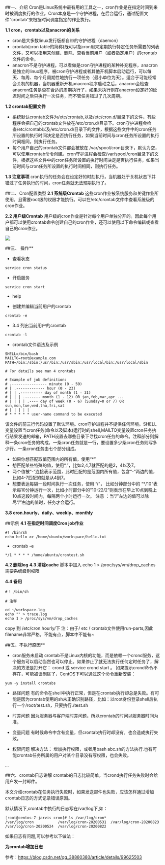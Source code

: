 ##一、介绍
Cron是Linux系统中最有用的工具之一，cron作业是在指定时间到来时被调度执行的作业。Cron本身是一个守护进程，在后台运行，通过配置文件“crontab”来根据时间调度指定的作业执行。


**1.1 cron，crontab以及anacron的关系**
- cron是大多数linux发行版都自带的守护进程（daemon）
- crontab(cron table的简称)既可以指cron用来定期执行特定任务所需要的列表文件，又可以指用来创建、删除、查看当前用户（或者指定用户）的crontab文件的命令。
- anacron不是守护进程，可以看做是cron守护进程的某种补充程序，anacron是独立的linux程序，被cron守护进程或者其他开机脚本启动运行，可以每天、每周、每个月周期性地执行一项任务（最小单位为天）。适合于可能经常会关机的机器，当机器重新开机anacron程序启动之后，anacron会检查anacron任务是否在合适的周期执行了，如果未执行则在anacron设定好的延迟时间之后只执行一次任务，而不管任务错过了几次周期。

**1.2 crontab配置文件**
- 系统默认crontab文件为/etc/crontab,以及/etc/cron.d/目录下的文件，有些程序会把自己的crontab文件放在/etc/cron.d/目录下。cron守护进程会检查/etc/crontab以及/etc/cron.d/目录下的文件，根据这些文件中的cron任务所设置的执行时间决定是否执行任务，如果当前时间与cron任务所设置的执行时间相同，则执行任务。
- 每个用户自己的crontab文件都会被放在 /var/spool/cron目录下，默认为空，可以使用crontab命令创建。cron守护进程会检查/var/spool/cron目录下的文件，根据这些文件中的cron任务所设置的执行时间决定是否执行任务，如果当前时间与cron任务所设置的执行时间相同，则执行任务。

**1.3 注意事项**
cron执行的任务会在设定好的时刻执行，当机器处于关机状态下并错过了任务执行的时间，cron任务就无法预期执行了。

##二、Cron配置类型
**2.1 系统级Crontab**
这些cron作业被系统服务和关键作业所使用，且需要root级的权限才能执行。可以在/etc/crontab文件中查看系统级的cron作业。

**2.2 用户级Crontab**
用户级的cron作业是针对每个用户单独分开的。因此每个用户都可以使用crontab命令创建自己的cron作业，还可以使用以下命令编辑或查看自己的cron作业。

![](https://upload-images.jianshu.io/upload_images/9449419-f0c225d327d66496?imageMogr2/auto-orient/strip%7CimageView2/2/w/1240)

##三、 操作**
- 查看状态
```
service cron status
```
- 开启服务
```
service cron start
```
 - help

- 创建并编辑当前用户的crontab
```
crontab -e
```

- 3.4 列出当前用户的crontab
```
crontab -l
```

- crontab文件语法及示例
```
SHELL=/bin/bash
MAILTO=root@example.com
PATH=/bin:/sbin:/usr/bin:/usr/sbin:/usr/local/bin:/usr/local/sbin

# For details see man 4 crontabs

# Example of job definition:
# .---------------- minute (0 - 59)
# | .------------- hour (0 - 23)
# | | .---------- day of month (1 - 31)
# | | | .------- month (1 - 12) OR jan,feb,mar,apr ...
# | | | | .---- day of week (0 - 6) (Sunday=0 or 7) OR sun,mon,tue,wed,thu,fri,sat
# | | | | |
# * * * * * user-name command to be executed
```
该文件的前三行代码设置了默认环境。cron守护进程并不提供任何环境。SHELL变量设置当cron任务(命令以及脚本)运行时的shell,MAILTO变量设置cron任务执行结果发送的邮箱，PATH设置去哪些目录下寻找cron任务的命令。注释部分则解释一条cron任务的构成，一条cron任务就是一行，要设置多少条cron任务则写多少行。一条cron任务由七个部分组成。

- 如果你想匹配取值范围内的所有值，使用“*”
- 想匹配某些特殊的值，使用“,”，比如2,4,7就匹配的是2，4以及7。
- 两个值被“-”连接表示范围，此时匹配的是范围内所有值，包含“-”两边的值，比如4-7匹配的就是从4到7。
- 想要表达每隔一段时间执行一次任务，使用 “/”， 比如分钟部分中的 “*/10”表示每10分钟运行一次，比如小时部分中的“10-22/2”则表示在早上10点到晚上10点这段时间内，每隔两个小时运行一次。 注意 ：当“/”左边的值可以除尽“/”右边的值时，任务才会运行。

**3.8 cron.hourly、daily、weekly、monthly**

##示例
**4.1 在指定时间调度Cron job作业**
```
#! /bin/sh
echo hello >> /home/ubuntu/workspace/hello.txt
```

- crontab -e
```
*/1 * * * * /home/ubuntu/crontest.sh
```

**4.2 删除log**
**4.3 清除cache**
脚本中加入
echo 1 > /proc/sys/vm/drop_caches
需要系统级别权限

**4.4 备用**
```
#！ /bin/sh

# 注释

cd ~/workspace.log
echo "" > trace.log
echo 1 > /proc/sys/vm/drop_caches
```
copy 到 /etc/cron.hourly/下
注：由于/ etc / crontab文件使用run-parts,因此filename非常严格，不能有点，脚本中不能有~

##五、不执行原因**
- cron服务未启动
crontab不是Linux内核的功能，而是依赖一个crond服务，这个服务可以启动当然也可以停止。如果停止了就无法执行任何定时任务了，解决的方法是打开它：
crond 或 service crond start 。
如果提示crond命令不存在，可能被误删除了，CentOS下可以通过这个命令重新安装：
```
yum -y install crontabs
```

- 路径问题
有的命令在shell中执行正常，但是在crontab执行却总是失败。有可能是因为crontab使用的sh未正确识别路径，比如：以root身份登录shell后执行一个/root/test.sh，只要执行./test.sh

- 时差问题
因为服务器与客户端时差问题，所以crontab的时间以服务器时间为准。

- 变量问题
有时候命令中含有变量，但crontab执行时却没有，也会造成执行失败。

- 权限问题
解决方法：
增加执行权限，或者用bash abc.sh的方法执行.也有可能crontab任务所属的用户对某个目录没有写权限，也会失败。

...

##六、crontab日志讲解
crontab的日志比较简单，当crond执行任务失败时会给用户发一封邮件。

本文介绍crontab在任务执行失败时，如果发送邮件也失败，应该怎样通过增加crontab日志的方式记录错误原因。

默认情况下,crontab中执行的日志写在/var/log下,如：
```
[root@centos-7-jarvis cron]# ls /var/log/cron*
/var/log/cron           /var/log/cron-20200531  /var/log/cron-20200823
/var/log/cron-20200524  /var/log/cron-20200822
```

如果日志有问题,可以参考以下做法：

**为crontab增加日志**

参考：https://blog.csdn.net/qq_38880380/article/details/99625503
